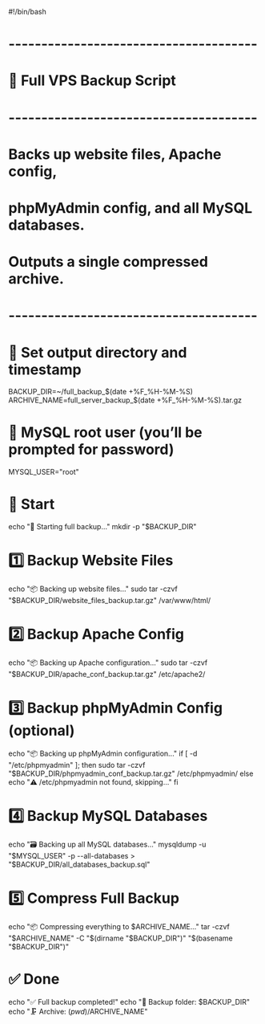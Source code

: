 #!/bin/bash

# --------------------------------------
# 🔄 Full VPS Backup Script
# --------------------------------------
# Backs up website files, Apache config,
# phpMyAdmin config, and all MySQL databases.
# Outputs a single compressed archive.
# --------------------------------------

# 📍 Set output directory and timestamp
BACKUP_DIR=~/full_backup_$(date +%F_%H-%M-%S)
ARCHIVE_NAME=full_server_backup_$(date +%F_%H-%M-%S).tar.gz

# 🔐 MySQL root user (you’ll be prompted for password)
MYSQL_USER="root"

# 🚀 Start
echo "🔄 Starting full backup..."
mkdir -p "$BACKUP_DIR"

# 1️⃣ Backup Website Files
echo "📦 Backing up website files..."
sudo tar -czvf "$BACKUP_DIR/website_files_backup.tar.gz" /var/www/html/

# 2️⃣ Backup Apache Config
echo "📦 Backing up Apache configuration..."
sudo tar -czvf "$BACKUP_DIR/apache_conf_backup.tar.gz" /etc/apache2/

# 3️⃣ Backup phpMyAdmin Config (optional)
echo "📦 Backing up phpMyAdmin configuration..."
if [ -d "/etc/phpmyadmin" ]; then
  sudo tar -czvf "$BACKUP_DIR/phpmyadmin_conf_backup.tar.gz" /etc/phpmyadmin/
else
  echo "⚠️  /etc/phpmyadmin not found, skipping..."
fi

# 4️⃣ Backup MySQL Databases
echo "🗃️  Backing up all MySQL databases..."
mysqldump -u "$MYSQL_USER" -p --all-databases > "$BACKUP_DIR/all_databases_backup.sql"

# 5️⃣ Compress Full Backup
echo "📦 Compressing everything to $ARCHIVE_NAME..."
tar -czvf "$ARCHIVE_NAME" -C "$(dirname "$BACKUP_DIR")" "$(basename "$BACKUP_DIR")"

# ✅ Done
echo "✅ Full backup completed!"
echo "📁 Backup folder: $BACKUP_DIR"
echo "🗜️  Archive: $(pwd)/$ARCHIVE_NAME"

